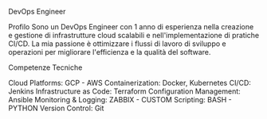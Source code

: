 DevOps Engineer

Profilo
Sono un DevOps Engineer con 1 anno di esperienza nella creazione e gestione di infrastrutture cloud scalabili e nell'implementazione di pratiche CI/CD. La mia passione è ottimizzare i flussi di lavoro di sviluppo e operazioni per migliorare l'efficienza e la qualità del software.

Competenze Tecniche

Cloud Platforms: GCP - AWS
Containerization: Docker, Kubernetes
CI/CD: Jenkins
Infrastructure as Code: Terraform
Configuration Management: Ansible
Monitoring & Logging: ZABBIX - CUSTOM
Scripting: BASH - PYTHON
Version Control: Git
